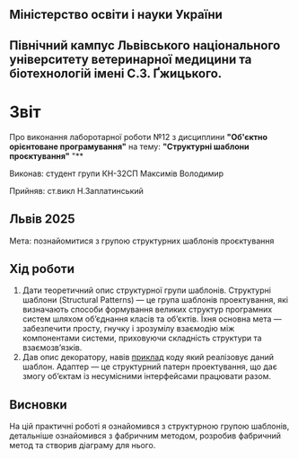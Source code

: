 ## Міністерство освіти і науки України

## Північний кампус Львівського національного університету ветеринарної медицини та біотехнологій імені С.З. Ґжицького.

# Звіт
Про виконання лаборотарної роботи №12 з дисциплини **"Об'єктно орієнтоване програмування"** на тему: **"Структурні шаблони проєктування"**
"**

Виконав: студент групи КН-32СП Максимів Володимир

Прийняв: ст.викл Н.Заплатинський
## Львів 2025

Мета: познайомитися з групою структурних шаблонів проєктування

## Хід роботи

1. Дати теоретичний опис структурної групи шаблонів.
Структурні шаблони (Structural Patterns) — це група шаблонів проектування, які визначають способи формування великих структур програмних систем шляхом об’єднання класів та об’єктів. Їхня основна мета — забезпечити просту, гнучку і зрозумілу взаємодію між компонентами системи, приховуючи складність структури та взаємозв’язків.
2. Дав опис декоратору, навів [приклад](./adapte.py) коду який реалізовує даний шаблон.
Адаптер — це структурний патерн проектування, що дає змогу об’єктам із несумісними інтерфейсами працювати разом.
## Висновки  
На цій практичні роботі я ознайомився з cтруктурною групою шаблонів, детальніше ознайомився з фабричним методом, розробив фабричний метод та створив діаграму для нього.